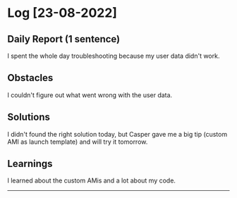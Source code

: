 # Log [23-08-2022]
 
## Daily Report (1 sentence)

I spent the whole day troubleshooting because my user data didn't work. 

## Obstacles

I couldn't figure out what went wrong with the user data.

## Solutions

I didn't found the right solution today, but Casper gave me a big tip (custom AMI as launch template) and will try it tomorrow.

## Learnings

I learned about the custom AMis and a lot about my code. 

---